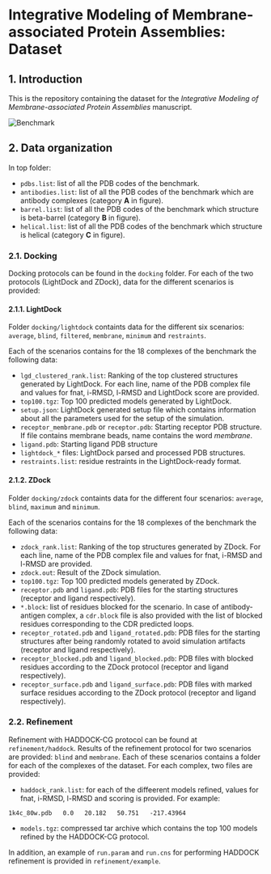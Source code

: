 # Integrative Modeling of Membrane-associated Protein Assemblies: Dataset

## 1. Introduction

This is the repository containing the dataset for the *Integrative Modeling of Membrane-associated Protein Assemblies* manuscript.

![Benchmark](media/benchmark.png)


## 2. Data organization

In top folder:

* `pdbs.list`: list of all the PDB codes of the benchmark.
* `antibodies.list`: list of all the PDB codes of the benchmark which are antibody complexes (category **A** in figure).
* `barrel.list`: list of all the PDB codes of the benchmark which structure is beta-barrel (category **B** in figure).
* `helical.list`: list of all the PDB codes of the benchmark which structure is helical (category **C** in figure).

### 2.1. Docking

Docking protocols can be found in the `docking` folder. For each of the two protocols (LightDock and ZDock), data for the different scenarios is provided:

#### 2.1.1. LightDock

Folder `docking/lightdock` containts data for the different six scenarios: `average`, `blind`, `filtered`, `membrane`, `minimum` and `restraints`.

Each of the scenarios contains for the 18 complexes of the benchmark the following data:

* `lgd_clustered_rank.list`: Ranking of the top clustered structures generated by LightDock. For each line, name of the PDB complex file and values for fnat, i-RMSD, l-RMSD and LightDock score are provided.
* `top100.tgz`: Top 100 predicted models generated by LightDock.
* `setup.json`: LightDock generated setup file which contains information about all the parameters used for the setup of the simulation.
* `receptor_membrane.pdb` or `receptor.pdb`: Starting receptor PDB structure. If file contains membrane beads, name contains the word *membrane*.
* `ligand.pdb`: Starting ligand PDB structure
* `lightdock_*` files: LightDock parsed and processed PDB structures.
* `restraints.list`: residue restraints in the LightDock-ready format.

#### 2.1.2. ZDock

Folder `docking/zdock` containts data for the different four scenarios: `average`, `blind`, `maximum` and `minimum`.

Each of the scenarios contains for the 18 complexes of the benchmark the following data:

* `zdock_rank.list`: Ranking of the top structures generated by ZDock. For each line, name of the PDB complex file and values for fnat, i-RMSD and l-RMSD are provided.
* `zdock.out`: Result of the ZDock simulation.
* `top100.tgz`: Top 100 predicted models generated by ZDock.
* `receptor.pdb` and `ligand.pdb`: PDB files for the starting structures (receptor and ligand respectively).
* `*.block`: list of residues blocked for the scenario. In case of antibody-antigen complex, a `cdr.block` file is also provided with the list of blocked residues corresponding to the CDR predicted loops.
* `receptor_rotated.pdb` and `ligand_rotated.pdb`: PDB files for the starting structures after being randomly rotated to avoid simulation artifacts (receptor and ligand respectively).
* `receptor_blocked.pdb` and `ligand_blocked.pdb`: PDB files with blocked residues according to the ZDock protocol (receptor and ligand respectively).
* `receptor_surface.pdb` and `ligand_surface.pdb`: PDB files with marked surface residues according to the ZDock protocol (receptor and ligand respectively).


### 2.2. Refinement

Refinement with HADDOCK-CG protocol can be found at `refinement/haddock`. Results of the refinement protocol for two scenarios are provided: `blind` and `membrane`. Each of these scenarios contains a folder for each of the complexes of the dataset. For each complex, two files are provided:

* `haddock_rank.list`: for each of the diffeerent models refined, values for fnat, i-RMSD, l-RMSD and scoring is provided. For example:

 ```
 1k4c_80w.pdb   0.0   20.182   50.751   -217.43964
 ```

* `models.tgz`: compressed tar archive which contains the top 100 models refined by the HADDOCK-CG protocol.

In addition, an example of `run.param` and `run.cns` for performing HADDOCK refinement is provided in `refinement/example`.
